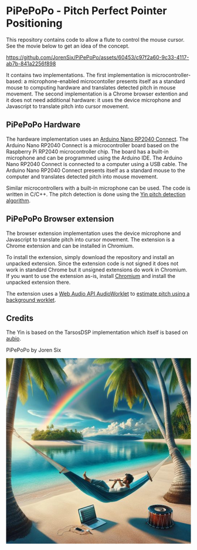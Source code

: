 # PiPePoPo - Pitch Perfect Pointer Positioning

This repository contains code to allow a flute to control the mouse cursor. See the movie below to get an idea of the concept.

https://github.com/JorenSix/PiPePoPo/assets/60453/c97f2a60-9c33-4117-ab7b-841a2256f898

It contains two implementations. The first implementation is microcontroller-based: a microphone-enabled microcontoller presents itself as a standard mouse to computing hardware and translates detected pitch in mouse movement. The second implementation is a Chrome browser extention and it does not need additional hardware: it uses the device microphone and Javascript to translate pitch into cursor movement.

## PiPePoPo Hardware

The hardware implementation uses an [Arduino Nano RP2040 Connect](https://docs.arduino.cc/hardware/nano-rp2040-connect/). The Arduino Nano RP2040 Connect is a microcontroller board based on the Raspberry Pi RP2040 microcontroller chip. The board has a built-in microphone and can be programmed using the Arduino IDE. The Arduino Nano RP2040 Connect is connected to a computer using a USB cable. The Arduino Nano RP2040 Connect presents itself as a standard mouse to the computer and translates detected pitch into mouse movement.

Similar microcontrollers with a built-in microphone can be used. The code is written in C/C++. The pitch detection is done using the [Yin pitch detection algorithm](http://audition.ens.fr/adc/pdf/2002_JASA_YIN.pdf).

## PiPePoPo Browser extension

The browser extension implementation uses the device microphone and Javascript to translate pitch into cursor movement. The extension is a Chrome extension and can be installed in Chromium.

To install the extension, simply download the repository and install an unpacked extension. Since the extension code is not signed it does not work in standard Chrome but it unsigned extensions do work in Chromium. If you want to use the extension as-is, install [Chromium](https://www.chromium.org/Home/) and install the unpacked extension there.

The extension uses a [Web Audio API AudioWorklet](https://developer.mozilla.org/en-US/docs/Web/API/AudioWorklet) to [estimate pitch using a background worklet](./PiPe_PoPo_chrome_ext/pitch.detector.audioworklet.js).

## Credits

The Yin is based on the TarsosDSP implementation which itself is based on [aubio](https://aubio.org/).

PiPePoPo by Joren Six

![Using PiPePoPo](./media/pipepopo-in-action.jpg)
